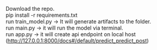 Download the repo. <br>
pip install -r requirements.txt <br>
run train_model.py -> It will generate artifacts to the folder. <br>
run main.py -> it will run the model via terminal. <br>
run app.py -> it will create api endpoint on local host (http://127.0.0.1:8000/docs#/default/predict_predict_post)
